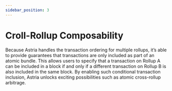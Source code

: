 ```yaml
---
sidebar_position: 3
---
```


# Croll-Rollup Composability

Because Astria handles the transaction ordering for multiple rollups, it’s able to provide guarantees that transactions are only included as part of an atomic bundle. This allows users to specify that a transaction on Rollup A can be included in a block if and only if a different transaction on Rollup B is also included in the same block. By enabling such conditional transaction inclusion, Astria unlocks exciting possibilities such as atomic cross-rollup arbitrage.
